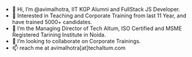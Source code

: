 - 👋 Hi, I’m @avimalhotra, IIT KGP Alumni and FullStack JS Developer. 
- 👀 Interested in Teaching and Corporate Training from last 11 Year, and have trained 5000+ candidates.
- 🌱 I’m the Managing Director of Tech Altum, ISO Certified and MSME Registered Tarining Institute in Noida.
- 💞️ I’m looking to collaborate on Corporate Trainings.
- 📫 reach me at avimalhotra[at]techaltum.com

<!---
avimalhotra/avimalhotra is a ✨ special ✨ repository because its `README.md` (this file) appears on your GitHub profile.
You can click the Preview link to take a look at your changes.
--->
